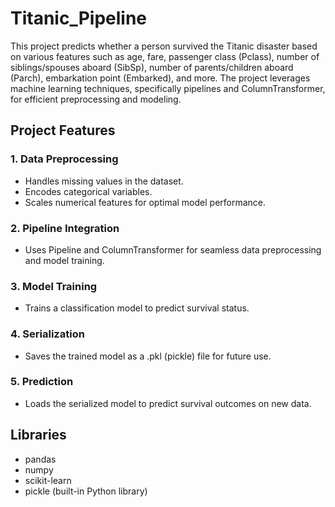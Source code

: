 # Titanic_Pipeline

This project predicts whether a person survived the Titanic disaster based on various features such as age, fare, passenger class (Pclass), number of siblings/spouses aboard (SibSp), number of parents/children aboard (Parch), embarkation point (Embarked), and more. The project leverages machine learning techniques, specifically pipelines and ColumnTransformer, for efficient preprocessing and modeling.

## Project Features

### 1. Data Preprocessing
- Handles missing values in the dataset.
- Encodes categorical variables.
- Scales numerical features for optimal model performance.

### 2. Pipeline Integration
- Uses Pipeline and ColumnTransformer for seamless data preprocessing and model training.

### 3. Model Training
- Trains a classification model to predict survival status.

### 4. Serialization
- Saves the trained model as a .pkl (pickle) file for future use.

### 5. Prediction
- Loads the serialized model to predict survival outcomes on new data.

## Libraries
- pandas
- numpy
- scikit-learn
- pickle (built-in Python library)
